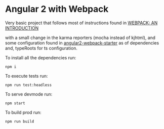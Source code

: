 # Angular 2 with Webpack 

Very basic project that follows most of instructions found in 
[
WEBPACK: AN INTRODUCTION](https://angular.io/docs/ts/latest/guide/webpack.html)

with a small change in the karma reporters (mocha instead of kjhtml), and some configuration found in 
[
angular2-webpack-starter](https://github.com/AngularClass/angular2-webpack-starter)
as of dependencies and, typeRoots for ts configuration.

To install all the dependencies run:

```shell
npm i
```

To execute tests run:

```shell
npm run test:headless
```

To serve devmode run:

```shell
npm start
```

To build prod run:

```shell
npm run build
```